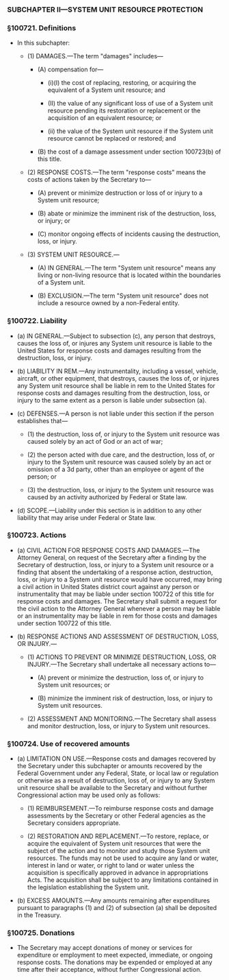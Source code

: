 ### SUBCHAPTER II—SYSTEM UNIT RESOURCE PROTECTION

### §100721. Definitions
* In this subchapter:

  * (1) DAMAGES.—The term "damages" includes—

    * (A) compensation for—

      * (i)(I) the cost of replacing, restoring, or acquiring the equivalent of a System unit resource; and

      * (II) the value of any significant loss of use of a System unit resource pending its restoration or replacement or the acquisition of an equivalent resource; or

      * (ii) the value of the System unit resource if the System unit resource cannot be replaced or restored; and


    * (B) the cost of a damage assessment under section 100723(b) of this title.


  * (2) RESPONSE COSTS.—The term "response costs" means the costs of actions taken by the Secretary to—

    * (A) prevent or minimize destruction or loss of or injury to a System unit resource;

    * (B) abate or minimize the imminent risk of the destruction, loss, or injury; or

    * (C) monitor ongoing effects of incidents causing the destruction, loss, or injury.


  * (3) SYSTEM UNIT RESOURCE.—

    * (A) IN GENERAL.—The term "System unit resource" means any living or non-living resource that is located within the boundaries of a System unit.

    * (B) EXCLUSION.—The term "System unit resource" does not include a resource owned by a non-Federal entity.

### §100722. Liability
* (a) IN GENERAL.—Subject to subsection (c), any person that destroys, causes the loss of, or injures any System unit resource is liable to the United States for response costs and damages resulting from the destruction, loss, or injury.

* (b) LIABILITY IN REM.—Any instrumentality, including a vessel, vehicle, aircraft, or other equipment, that destroys, causes the loss of, or injures any System unit resource shall be liable in rem to the United States for response costs and damages resulting from the destruction, loss, or injury to the same extent as a person is liable under subsection (a).

* (c) DEFENSES.—A person is not liable under this section if the person establishes that—

  * (1) the destruction, loss of, or injury to the System unit resource was caused solely by an act of God or an act of war;

  * (2) the person acted with due care, and the destruction, loss of, or injury to the System unit resource was caused solely by an act or omission of a 3d party, other than an employee or agent of the person; or

  * (3) the destruction, loss, or injury to the System unit resource was caused by an activity authorized by Federal or State law.


* (d) SCOPE.—Liability under this section is in addition to any other liability that may arise under Federal or State law.

### §100723. Actions
* (a) CIVIL ACTION FOR RESPONSE COSTS AND DAMAGES.—The Attorney General, on request of the Secretary after a finding by the Secretary of destruction, loss, or injury to a System unit resource or a finding that absent the undertaking of a response action, destruction, loss, or injury to a System unit resource would have occurred, may bring a civil action in United States district court against any person or instrumentality that may be liable under section 100722 of this title for response costs and damages. The Secretary shall submit a request for the civil action to the Attorney General whenever a person may be liable or an instrumentality may be liable in rem for those costs and damages under section 100722 of this title.

* (b) RESPONSE ACTIONS AND ASSESSMENT OF DESTRUCTION, LOSS, OR INJURY.—

  * (1) ACTIONS TO PREVENT OR MINIMIZE DESTRUCTION, LOSS, OR INJURY.—The Secretary shall undertake all necessary actions to—

    * (A) prevent or minimize the destruction, loss of, or injury to System unit resources; or

    * (B) minimize the imminent risk of destruction, loss, or injury to System unit resources.


  * (2) ASSESSMENT AND MONITORING.—The Secretary shall assess and monitor destruction, loss, or injury to System unit resources.

### §100724. Use of recovered amounts
* (a) LIMITATION ON USE.—Response costs and damages recovered by the Secretary under this subchapter or amounts recovered by the Federal Government under any Federal, State, or local law or regulation or otherwise as a result of destruction, loss of, or injury to any System unit resource shall be available to the Secretary and without further Congressional action may be used only as follows:

  * (1) REIMBURSEMENT.—To reimburse response costs and damage assessments by the Secretary or other Federal agencies as the Secretary considers appropriate.

  * (2) RESTORATION AND REPLACEMENT.—To restore, replace, or acquire the equivalent of System unit resources that were the subject of the action and to monitor and study those System unit resources. The funds may not be used to acquire any land or water, interest in land or water, or right to land or water unless the acquisition is specifically approved in advance in appropriations Acts. The acquisition shall be subject to any limitations contained in the legislation establishing the System unit.


* (b) EXCESS AMOUNTS.—Any amounts remaining after expenditures pursuant to paragraphs (1) and (2) of subsection (a) shall be deposited in the Treasury.

### §100725. Donations
* The Secretary may accept donations of money or services for expenditure or employment to meet expected, immediate, or ongoing response costs. The donations may be expended or employed at any time after their acceptance, without further Congressional action.